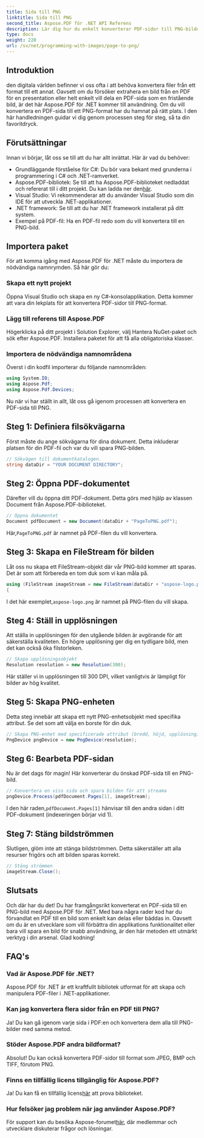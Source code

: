 ```yaml
---
title: Sida till PNG
linktitle: Sida till PNG
second_title: Aspose.PDF för .NET API Referens
description: Lär dig hur du enkelt konverterar PDF-sidor till PNG-bilder med Aspose.PDF för .NET i vår detaljerade steg-för-steg-handledning.
type: docs
weight: 220
url: /sv/net/programming-with-images/page-to-png/
---
```

## Introduktion

den digitala världen befinner vi oss ofta i att behöva konvertera filer från ett format till ett annat. Oavsett om du försöker extrahera en bild från en PDF för en presentation eller helt enkelt vill dela en PDF-sida som en fristående bild, är det här Aspose.PDF för .NET kommer till användning. Om du vill konvertera en PDF-sida till ett PNG-format har du hamnat på rätt plats. I den här handledningen guidar vi dig genom processen steg för steg, så ta din favoritdryck.

## Förutsättningar

Innan vi börjar, låt oss se till att du har allt inrättat. Här är vad du behöver:
- Grundläggande förståelse för C#: Du bör vara bekant med grunderna i programmering i C# och .NET-ramverket.
-  Aspose.PDF-bibliotek: Se till att ha Aspose.PDF-biblioteket nedladdat och refererat till i ditt projekt. Du kan ladda ner den[här](https://releases.aspose.com/pdf/net/).
- Visual Studio: Vi rekommenderar att du använder Visual Studio som din IDE för att utveckla .NET-applikationer.
- .NET framework: Se till att du har .NET framework installerat på ditt system.
- Exempel på PDF-fil: Ha en PDF-fil redo som du vill konvertera till en PNG-bild.

## Importera paket

För att komma igång med Aspose.PDF för .NET måste du importera de nödvändiga namnrymden. Så här gör du:

### Skapa ett nytt projekt

Öppna Visual Studio och skapa en ny C#-konsolapplikation. Detta kommer att vara din lekplats för att konvertera PDF-sidor till PNG-format.

### Lägg till referens till Aspose.PDF

Högerklicka på ditt projekt i Solution Explorer, välj Hantera NuGet-paket och sök efter Aspose.PDF. Installera paketet för att få alla obligatoriska klasser.

### Importera de nödvändiga namnområdena

Överst i din kodfil importerar du följande namnområden:

```csharp
using System.IO;
using Aspose.Pdf;
using Aspose.Pdf.Devices;
```

Nu när vi har ställt in allt, låt oss gå igenom processen att konvertera en PDF-sida till PNG.

## Steg 1: Definiera filsökvägarna

Först måste du ange sökvägarna för dina dokument. Detta inkluderar platsen för din PDF-fil och var du vill spara PNG-bilden. 

```csharp
// Sökvägen till dokumentkatalogen.
string dataDir = "YOUR DOCUMENT DIRECTORY";
```

## Steg 2: Öppna PDF-dokumentet

Därefter vill du öppna ditt PDF-dokument. Detta görs med hjälp av klassen Document från Aspose.PDF-biblioteket.

```csharp
// Öppna dokumentet
Document pdfDocument = new Document(dataDir + "PageToPNG.pdf");
```

 Här,`PageToPNG.pdf` är namnet på PDF-filen du vill konvertera.

## Steg 3: Skapa en FileStream för bilden

Låt oss nu skapa ett FileStream-objekt där vår PNG-bild kommer att sparas. Det är som att förbereda en tom duk som vi kan måla på.

```csharp
using (FileStream imageStream = new FileStream(dataDir + "aspose-logo.png", FileMode.Create))
{
```

 I det här exemplet,`aspose-logo.png` är namnet på PNG-filen du vill skapa.

## Steg 4: Ställ in upplösningen

Att ställa in upplösningen för den utgående bilden är avgörande för att säkerställa kvaliteten. En högre upplösning ger dig en tydligare bild, men det kan också öka filstorleken.

```csharp
// Skapa upplösningsobjekt
Resolution resolution = new Resolution(300);
```

Här ställer vi in upplösningen till 300 DPI, vilket vanligtvis är lämpligt för bilder av hög kvalitet.

## Steg 5: Skapa PNG-enheten

Detta steg innebär att skapa ett nytt PNG-enhetsobjekt med specifika attribut. Se det som att välja en borste för din duk.

```csharp
// Skapa PNG-enhet med specificerade attribut (bredd, höjd, upplösning)
PngDevice pngDevice = new PngDevice(resolution);
```

## Steg 6: Bearbeta PDF-sidan

Nu är det dags för magin! Här konverterar du önskad PDF-sida till en PNG-bild.

```csharp
// Konvertera en viss sida och spara bilden för att streama
pngDevice.Process(pdfDocument.Pages[1], imageStream);
```

 I den här raden,`pdfDocument.Pages[1]` hänvisar till den andra sidan i ditt PDF-dokument (indexeringen börjar vid 1).

## Steg 7: Stäng bildströmmen

Slutligen, glöm inte att stänga bildströmmen. Detta säkerställer att alla resurser frigörs och att bilden sparas korrekt.

```csharp
// Stäng strömmen
imageStream.Close();
```

## Slutsats

Och där har du det! Du har framgångsrikt konverterat en PDF-sida till en PNG-bild med Aspose.PDF för .NET. Med bara några rader kod har du förvandlat en PDF till en bild som enkelt kan delas eller bäddas in. Oavsett om du är en utvecklare som vill förbättra din applikations funktionalitet eller bara vill spara en bild för snabb användning, är den här metoden ett utmärkt verktyg i din arsenal. Glad kodning!

## FAQ's

### Vad är Aspose.PDF för .NET?  
Aspose.PDF för .NET är ett kraftfullt bibliotek utformat för att skapa och manipulera PDF-filer i .NET-applikationer.

### Kan jag konvertera flera sidor från en PDF till PNG?  
Ja! Du kan gå igenom varje sida i PDF:en och konvertera dem alla till PNG-bilder med samma metod.

### Stöder Aspose.PDF andra bildformat?  
Absolut! Du kan också konvertera PDF-sidor till format som JPEG, BMP och TIFF, förutom PNG.

### Finns en tillfällig licens tillgänglig för Aspose.PDF?  
 Ja! Du kan få en tillfällig licens[här](https://purchase.aspose.com/temporary-license/) att prova biblioteket.

### Hur felsöker jag problem när jag använder Aspose.PDF?  
 För support kan du besöka Aspose-forumet[här](https://forum.aspose.com/c/pdf/10), där medlemmar och utvecklare diskuterar frågor och lösningar.